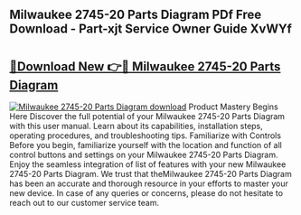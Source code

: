 ## Milwaukee 2745-20 Parts Diagram PDf Free Download - Part-xjt Service Owner Guide XvWYf

# <h2><a href="http://dfsqoep.blite.top/?on=Milwaukee+2745-20+Parts+Diagram">🔗Download New 👉🔴 Milwaukee 2745-20 Parts Diagram</a></h2>

[![Milwaukee 2745-20 Parts Diagram download](https://i.imgur.com/lujVjoI.png)](http://dfsqoep.blite.top/?on=Milwaukee+2745-20+Parts+Diagram)
Product Mastery Begins Here Discover the full potential of your Milwaukee 2745-20 Parts Diagram with this user manual. Learn about its capabilities, installation steps, operating procedures, and troubleshooting tips. Familiarize with Controls Before you begin, familiarize yourself with the location and function of all control buttons and settings on your Milwaukee 2745-20 Parts Diagram. Enjoy the seamless integration of list of features with your new Milwaukee 2745-20 Parts Diagram. We trust that theMilwaukee 2745-20 Parts Diagram has been an accurate and thorough resource in your efforts to master your new device. In case of any queries or concerns, please do not hesitate to reach out to our customer service team.
